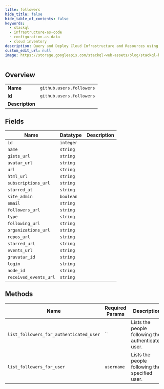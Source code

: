 ```yaml
---
title: followers
hide_title: false
hide_table_of_contents: false
keywords:
  - stackql
  - infrastructure-as-code
  - configuration-as-data
  - cloud inventory
description: Query and Deploy Cloud Infrastructure and Resources using SQL
custom_edit_url: null
image: https://storage.googleapis.com/stackql-web-assets/blog/stackql-blog-post-featured-image.png
---
```

  
    

## Overview
<table><tbody>
<tr><td><b>Name</b></td><td><code>github.users.followers</code></td></tr>
<tr><td><b>Id</b></td><td><code>github.users.followers</code></td></tr>
<tr><td><b>Description</b></td><td></td></tr>
</tbody></table>

## Fields
| Name | Datatype | Description |
| ---- | -------- | ----------- |
| `id` | `integer` |  |
| `name` | `string` |  |
| `gists_url` | `string` |  |
| `avatar_url` | `string` |  |
| `url` | `string` |  |
| `html_url` | `string` |  |
| `subscriptions_url` | `string` |  |
| `starred_at` | `string` |  |
| `site_admin` | `boolean` |  |
| `email` | `string` |  |
| `followers_url` | `string` |  |
| `type` | `string` |  |
| `following_url` | `string` |  |
| `organizations_url` | `string` |  |
| `repos_url` | `string` |  |
| `starred_url` | `string` |  |
| `events_url` | `string` |  |
| `gravatar_id` | `string` |  |
| `login` | `string` |  |
| `node_id` | `string` |  |
| `received_events_url` | `string` |  |
## Methods
| Name | Required Params | Description | Accessible by |
| ---- | --------------- | ----------- | ------------- |
| `list_followers_for_authenticated_user` | `` | Lists the people following the authenticated user. | SELECT |
| `list_followers_for_user` | `username` | Lists the people following the specified user. | SELECT |
